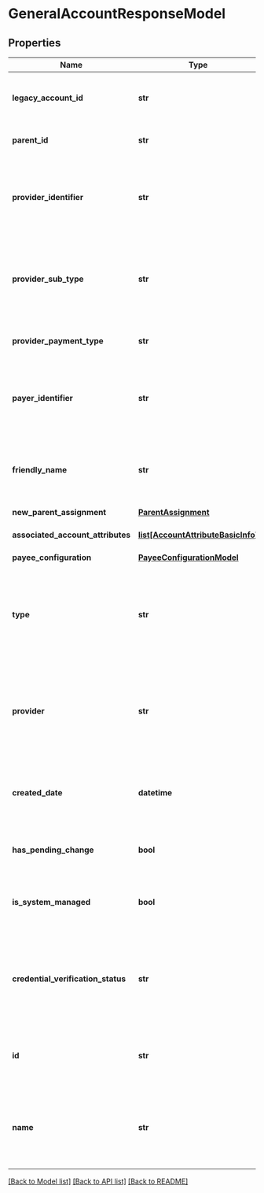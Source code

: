 # GeneralAccountResponseModel

## Properties
Name | Type | Description | Notes
------------ | ------------- | ------------- | -------------
**legacy_account_id** | **str** | The legacy account&#x27;s ID. This property supports: searching. | [optional] 
**parent_id** | **str** | The account&#x27;s parent. | [optional] 
**provider_identifier** | **str** | The account&#x27;s cloud provider identifier. This property supports: searching. | [optional] 
**provider_sub_type** | **str** | The account&#x27;s cloud provider sub-type. This property supports: searching. | [optional] 
**provider_payment_type** | **str** | The account&#x27;s payment model. | [optional] 
**payer_identifier** | **str** | The account&#x27;s payer identifier. This property supports: searching. | [optional] 
**friendly_name** | **str** | The account&#x27;s friendly name. This property supports: searching. | [optional] 
**new_parent_assignment** | [**ParentAssignment**](ParentAssignment.md) |  | [optional] 
**associated_account_attributes** | [**list[AccountAttributeBasicInfo]**](AccountAttributeBasicInfo.md) | Associated account attributes. | [optional] 
**payee_configuration** | [**PayeeConfigurationModel**](PayeeConfigurationModel.md) |  | [optional] 
**type** | **str** | The account group&#x27;s type. Valid types are General, Group, and MAV. This property supports: filtering and sorting. | [optional] 
**provider** | **str** | The account&#x27;s cloud provider. This property supports: sorting, filtering and searching. | [optional] 
**created_date** | **datetime** | The account&#x27;s creation date. This property supports: sorting and filtering. | [optional] 
**has_pending_change** | **bool** | True if the account has a pending change. | [optional] 
**is_system_managed** | **bool** | Setting to indicate whether an account is managed automatically. | [optional] 
**credential_verification_status** | **str** | Indicates the account&#x27;s credential verification status. This property supports: sorting and filtering. | [optional] 
**id** | **str** | The account&#x27;s ID. This property supports: sorting and filtering. | [optional] 
**name** | **str** | The account&#x27;s name. This property supports: sorting, filtering and searching. | [optional] 

[[Back to Model list]](../README.md#documentation-for-models) [[Back to API list]](../README.md#documentation-for-api-endpoints) [[Back to README]](../README.md)

